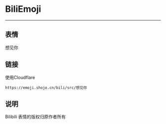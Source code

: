 # BiliEmoji
---
## 表情
想见你
## 链接
使用Cloudflare
```
https://emoji.shojo.cn/bili/src/想见你
```
## 说明
Bilibili 表情的版权归原作者所有
